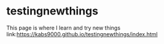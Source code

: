 # testingnewthings
This page is where I learn and try new things
link:https://kabs9000.github.io/testingnewthings/index.html
